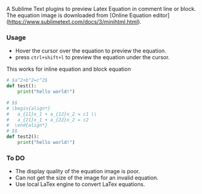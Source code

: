 A Sublime Text plugins to preview Latex Equation in comment line or block.
The equation image is downloaded from [Online Equation editor]
(https://www.sublimetext.com/docs/3/minihtml.html).

### Usage

- Hover the cursor over the equation to preview the equation.
- press `ctrl+shift+l` to preview the equation under the cursor.

This works for inline equation and block equation

```python
# $a^2+b^2=c^2$
def test():
    print("hello world!")

# $$
# \begin{align*}
#   a_{11}x_1 + a_{12}x_2 = c1 \\
#   a_{21}x_1 + a_{22}x_2 = c2
#  \end{align*}
# $$
def test2():
    print("hello world!")
```

### To DO

- The display quality of the equation image is poor. 
- Can not get the size of the image for an invalid equation.
- Use local LaTex engine to convert LaTex equations.